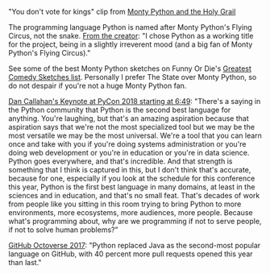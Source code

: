 

"You don't vote for kings" clip from [Monty Python and the Holy Grail](https://www.youtube.com/watch?v=H_Jb2gqu5xw)

The programming language Python is named after Monty Python's Flying Circus, not the snake. [From the creator](https://www.python.org/doc/essays/foreword/): "I chose Python as a working title for the project, being in a slightly irreverent mood (and a big fan of Monty Python's Flying Circus)."

See some of the best Monty Python sketches on Funny Or Die's [Greatest Comedy Sketches list](http://www.funnyordie.com/greatestcomedysketches). Personally I prefer The State over Monty Python, so do not despair if you're not a huge Monty Python fan.

[Dan Callahan's Keynote at PyCon 2018 starting at 6:49](https://youtu.be/ITksU31c1WY?t=409): "There's a saying in the Python community that Python is the second best language for anything. You're laughing, but that's an amazing aspiration because that aspiration says that we're not the most specialized tool but we may be the most versatile we may be the most universal. We're a tool that you can learn once and take with you if you're doing systems administration or you're doing web development or you're in education or you're in data science. Python goes everywhere, and that's incredible. And that strength is something that I think is captured in this, but I don't think that's accurate, because for one, especially if you look at the schedule for this conference this year, Python is the first best language in many domains, at least in the sciences and in education, and that's no small feat. That's decades of work from people like you sitting in this room trying to bring Python to more environments, more ecosystems, more audiences, more people. Because what's programming about, why are we programming if not to serve people, if not to solve human problems?"

[GitHub Octoverse 2017](https://octoverse.github.com/): "Python replaced Java as the second-most popular language on GitHub, with 40 percent more pull requests opened this year than last."



